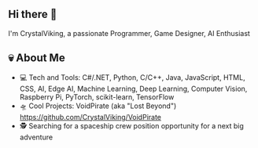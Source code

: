 ## Hi there 👋

I'm CrystalViking, a passionate Programmer, Game Designer, AI Enthusiast

## 💀 About Me
- 💻 Tech and Tools: C#/.NET, Python, C/C++, Java, JavaScript, HTML, CSS, AI, Edge AI, Machine Learning, Deep Learning, Computer Vision, Raspberry Pi, PyTorch, scikit-learn, TensorFlow
- 🛸 Cool Projects: VoidPirate (aka "Lost Beyond") https://github.com/CrystalViking/VoidPirate
- 🕵️ Searching for a spaceship crew position opportunity for a next big adventure 




<!--
**CrystalViking/CrystalViking** is a ✨ _special_ ✨ repository because its `README.md` (this file) appears on your GitHub profile.

Here are some ideas to get you started:

- 🔭 I’m currently working on ...
- 🌱 I’m currently learning ...
- 👯 I’m looking to collaborate on ...
- 🤔 I’m looking for help with ...
- 💬 Ask me about ...
- 📫 How to reach me: ...
- 😄 Pronouns: ...
- ⚡ Fun fact: ...
-->
